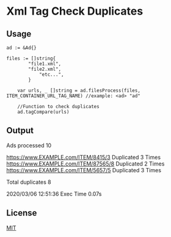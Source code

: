 # Xml Tag Check Duplicates

## Usage

```golang
ad := &Ad{}

files := []string{
		"file1.xml",
		"file2.xml",
    		"etc...",
		}
		
	var urls, _ []string = ad.filesProcess(files, ITEM_CONTAINER_URL_TAG_NAME) //example: <ad> "ad"

	//Function to check duplicates
	ad.tagCompare(urls)
```

## Output

Ads processed 10 

https://www.EXAMPLE.com/ITEM/8415/3 Duplicated 3 Times<br/>
https://www.EXAMPLE.com/ITEM/87565/8 Duplicated 2 Times<br/>
https://www.EXAMPLE.com/ITEM/5657/5 Duplicated 3 Times<br/>

Total duplicates 8

2020/03/06 12:51:36 Exec Time 0.07s

## License
[MIT](https://choosealicense.com/licenses/mit/)
